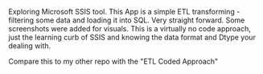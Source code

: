 Exploring Microsoft SSIS tool. This App is a simple ETL transforming - filtering some data and loading it into SQL.
Very straight forward. Some screenshots were added for visuals. This is a virtually no code approach, just the learning curb of SSIS and knowing the data format and Dtype your dealing with.

Compare this to my other repo with the "ETL Coded Approach"

